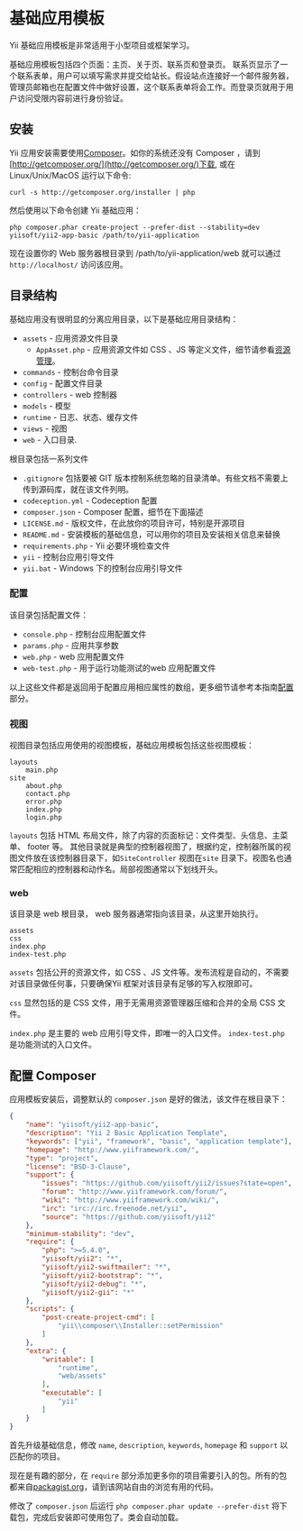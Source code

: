 基础应用模板
==========================

Yii 基础应用模板是非常适用于小型项目或框架学习。

基础应用模板包括四个页面：主页、关于页、联系页和登录页。
联系页显示了一个联系表单，用户可以填写需求并提交给站长。假设站点连接好一个邮件服务器，管理员邮箱也在配置文件中做好设置，这个联系表单将会工作。而登录页就用于用户访问受限内容前进行身份验证。


安装
------------

Yii 应用安装需要使用[Composer](http://getcomposer.org/)。如你的系统还没有 Composer ，请到
[http://getcomposer.org/](http://getcomposer.org/)下载, 或在 Linux/Unix/MacOS 运行以下命令:

~~~
curl -s http://getcomposer.org/installer | php
~~~

然后使用以下命令创建 Yii 基础应用：

~~~
php composer.phar create-project --prefer-dist --stability=dev yiisoft/yii2-app-basic /path/to/yii-application
~~~

现在设置你的 Web 服务器根目录到 /path/to/yii-application/web 就可以通过 `http://localhost/` 访问该应用。


目录结构
-------------------

基础应用没有很明显的分离应用目录，以下是基础应用目录结构：

- `assets` - 应用资源文件目录
  - `AppAsset.php` - 应用资源文件如 CSS 、JS 等定义文件，细节请参看[资源管理](assets.md)。
- `commands` - 控制台命令目录
- `config` - 配置文件目录
- `controllers` - web 控制器
- `models` - 模型
- `runtime` - 日志、状态、缓存文件
- `views` - 视图
- `web` - 入口目录.

根目录包括一系列文件

- `.gitignore` 包括要被 GIT 版本控制系统忽略的目录清单。有些文档不需要上传到源码库，就在该文件列明。
- `codeception.yml` - Codeception 配置
- `composer.json` - Composer 配置，细节在下面描述
- `LICENSE.md` - 版权文件，在此放你的项目许可，特别是开源项目
- `README.md` - 安装模板的基础信息，可以用你的项目及安装相关信息来替换
- `requirements.php` - Yii 必要环境检查文件
- `yii` - 控制台应用引导文件
- `yii.bat` - Windows 下的控制台应用引导文件


### 配置

该目录包括配置文件：

- `console.php` - 控制台应用配置文件
- `params.php` - 应用共享参数
- `web.php` - web 应用配置文件
- `web-test.php` - 用于运行功能测试的web 应用配置文件

以上这些文件都是返回用于配置应用相应属性的数组，更多细节请参考本指南[配置](configuration.md)部分。

### 视图

视图目录包括应用使用的视图模板，基础应用模板包括这些视图模板：

```
layouts
    main.php
site
    about.php
    contact.php
    error.php
    index.php
    login.php
```

`layouts` 包括 HTML 布局文件，除了内容的页面标记：文件类型、头信息、主菜单、 footer 等。
其他目录就是典型的控制器视图了，根据约定，控制器所属的视图文件放在该控制器目录下，如`SiteController` 视图在`site` 目录下。视图名也通常匹配相应的控制器和动作名。局部视图通常以下划线开头。

### web

该目录是 web 根目录， web 服务器通常指向该目录，从这里开始执行。

```
assets
css
index.php
index-test.php
```

`assets` 包括公开的资源文件，如 CSS 、JS 文件等。发布流程是自动的，不需要对该目录做任何事，只要确保Yii 框架对该目录有足够的写入权限即可。

`css` 显然包括的是 CSS 文件，用于无需用资源管理器压缩和合并的全局 CSS 文件。

`index.php` 是主要的 web 应用引导文件，即唯一的入口文件。 `index-test.php` 是功能测试的入口文件。

配置 Composer
--------------------


应用模板安装后，调整默认的 `composer.json` 是好的做法，该文件在根目录下：

```json
{
    "name": "yiisoft/yii2-app-basic",
    "description": "Yii 2 Basic Application Template",
    "keywords": ["yii", "framework", "basic", "application template"],
    "homepage": "http://www.yiiframework.com/",
    "type": "project",
    "license": "BSD-3-Clause",
    "support": {
        "issues": "https://github.com/yiisoft/yii2/issues?state=open",
        "forum": "http://www.yiiframework.com/forum/",
        "wiki": "http://www.yiiframework.com/wiki/",
        "irc": "irc://irc.freenode.net/yii",
        "source": "https://github.com/yiisoft/yii2"
    },
    "minimum-stability": "dev",
    "require": {
        "php": ">=5.4.0",
        "yiisoft/yii2": "*",
        "yiisoft/yii2-swiftmailer": "*",
        "yiisoft/yii2-bootstrap": "*",
        "yiisoft/yii2-debug": "*",
        "yiisoft/yii2-gii": "*"
    },
    "scripts": {
        "post-create-project-cmd": [
            "yii\\composer\\Installer::setPermission"
        ]
    },
    "extra": {
        "writable": [
            "runtime",
            "web/assets"
        ],
        "executable": [
            "yii"
        ]
    }
}
```

首先升级基础信息，修改 `name`, `description`, `keywords`, `homepage` 和 `support` 以匹配你的项目。

现在是有趣的部分，在 `require` 部分添加更多你的项目需要引入的包。所有的包都来自[packagist.org](https://packagist.org/)，请到该网站自由的浏览有用的代码。

修改了 `composer.json` 后运行 `php composer.phar update --prefer-dist` 将下载包，完成后安装即可使用包了。类会自动加载。